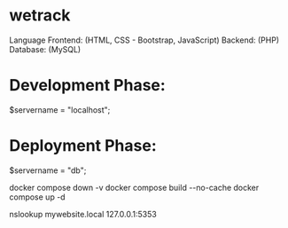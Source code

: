 # wetrack

Language
Frontend: (HTML, CSS - Bootstrap, JavaScript)
Backend: (PHP)
Database: (MySQL)

# Development Phase:

$servername = "localhost";

# Deployment Phase:

$servername = "db";

docker compose down -v
docker compose build --no-cache
docker compose up -d

nslookup mywebsite.local 127.0.0.1:5353

